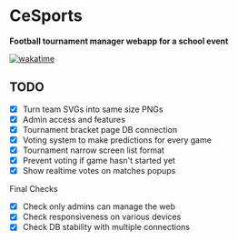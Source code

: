 # CeSports

**Football tournament manager webapp for a school event**

[![wakatime](https://wakatime.com/badge/user/43299b95-37b5-4319-89dd-7bbef7fb1dcb/project/c97cbd33-1164-4dc6-88b0-50f17e6377bb.svg)](https://wakatime.com/projects/CeSports)

## TODO

- [x] Turn team SVGs into same size PNGs
- [x] Admin access and features
- [x] Tournament bracket page DB connection
- [x] Voting system to make predictions for every game
- [x] Tournament narrow screen list format
- [x] Prevent voting if game hasn't started yet
- [x] Show realtime votes on matches popups

Final Checks

- [x] Check only admins can manage the web
- [x] Check responsiveness on various devices
- [x] Check DB stability with multiple connections
